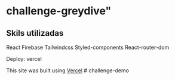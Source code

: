 # challenge-greydive"

## Skils utilizadas

React
Firebase
Tailwindcss
Styled-components
React-router-dom

Deploy: vercel

This site was built using [Vercel](https://challenge-greydive-n7cc.vercel.app/)
#   c h a l l e n g e - d e m o  
 